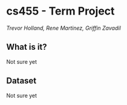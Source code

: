 # cs455 - Term Project
*Trevor Holland, Rene Martinez, Griffin Zavadil*
## What is it?
Not sure yet
## Dataset
Not sure yet
